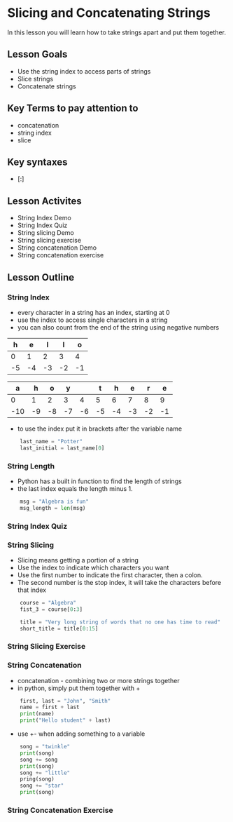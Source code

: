 # Slicing and Concatenating Strings
In this lesson you will learn how to take strings apart and put them together.
## Lesson Goals
- Use the string index to access parts of strings
- Slice strings
- Concatenate strings

## Key Terms to pay attention to
- concatenation
- string index
- slice

## Key syntaxes
- [:]

## Lesson Activites
- String Index Demo
- String Index Quiz
- String slicing Demo
- String slicing exercise
- String concatenation Demo
- String concatenation exercise

## Lesson Outline

### String Index
- every character in a string has an index, starting at 0
- use the index to access single characters in a string
- you can also count from the end of the string using negative numbers

 h | e | l | l | o 
 --- | --- | --- | --- | ---
 0 | 1 | 2 | 3 | 4 
 -5 | -4 | -3 | -2 | -1 

 a | h | o | y |  | t | h | e | r | e 
 --- | --- | --- | --- | --- | --- | --- | --- | --- | ---
 0 | 1 | 2 | 3 | 4 | 5 | 6 | 7 | 8 | 9 
 -10 | -9 | -8 | -7 | -6 | -5 | -4 | -3 | -2 | -1 

- to use the index put it in brackets after the variable name

```python
    last_name = "Potter"
    last_initial = last_name[0]
```

### String Length
- Python has a built in function to find the length of strings
- the last index equals the length minus 1.

```python
    msg = "Algebra is fun"
    msg_length = len(msg)
```

### String Index Quiz

### String Slicing
- Slicing means getting a portion of a string
- Use the index to indicate which characters you want
- Use the first number to indicate the first character, then a colon.
- The second number is the stop index, it will take the characters before that index

```python
    course = "Algebra"
    fist_3 = course[0:3] 
```
```python
    title = "Very long string of words that no one has time to read"
    short_title = title[0:15]
```

### String Slicing Exercise

### String Concatenation
- concatenation - combining two or more strings together
- in python, simply put them together with +

```python
    first, last = "John", "Smith"
    name = first + last
    print(name)
    print("Hello student" + last)
```
- use +- when adding something to a variable

```python
    song = "twinkle"
    print(song)
    song += song
    print(song)
    song += "little"
    pring(song)
    song += "star"
    print(song)
```

### String Concatenation Exercise